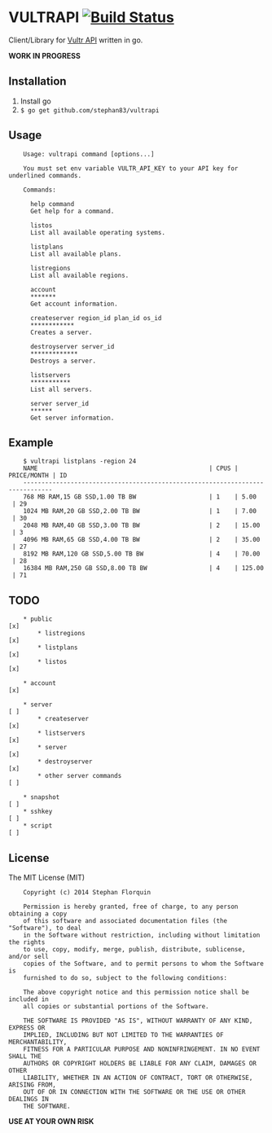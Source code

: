 # VULTRAPI [![Build Status](https://travis-ci.org/stephan83/vultrapi.svg?branch=master)](https://travis-ci.org/stephan83/vultrapi)

Client/Library for [Vultr API](https://vultr.com) written in go.

**WORK IN PROGRESS**

## Installation

1. Install go
2. `$ go get github.com/stephan83/vultrapi`

## Usage

		Usage: vultrapi command [options...]

		You must set env variable VULTR_API_KEY to your API key for underlined commands.

		Commands:

		  help command
		  Get help for a command.

		  listos
		  List all available operating systems.

		  listplans
		  List all available plans.

		  listregions
		  List all available regions.

		  account
		  *******
		  Get account information.

		  createserver region_id plan_id os_id
		  ************
		  Creates a server.

		  destroyserver server_id
		  *************
		  Destroys a server.

		  listservers
		  ***********
		  List all servers.

		  server server_id
		  ******
		  Get server information.

## Example

		$ vultrapi listplans -region 24
		NAME                                               | CPUS | PRICE/MONTH | ID 
		------------------------------------------------------------------------------
		768 MB RAM,15 GB SSD,1.00 TB BW                    | 1    | 5.00        | 29 
		1024 MB RAM,20 GB SSD,2.00 TB BW                   | 1    | 7.00        | 30 
		2048 MB RAM,40 GB SSD,3.00 TB BW                   | 2    | 15.00       | 3  
		4096 MB RAM,65 GB SSD,4.00 TB BW                   | 2    | 35.00       | 27 
		8192 MB RAM,120 GB SSD,5.00 TB BW                  | 4    | 70.00       | 28 
		16384 MB RAM,250 GB SSD,8.00 TB BW                 | 4    | 125.00      | 71 

## TODO

		* public                                                                  [x]
			* listregions                                                         [x]
			* listplans                                                           [x]
			* listos                                                              [x]

		* account                                                                 [x]

		* server                                                                  [ ]
			* createserver                                                        [x]
			* listservers                                                         [x]
			* server                                                              [x]
			* destroyserver                                                       [x]
			* other server commands                                               [ ]

		* snapshot                                                                [ ]
		* sshkey                                                                  [ ]
		* script                                                                  [ ]

## License

The MIT License (MIT)

		Copyright (c) 2014 Stephan Florquin

		Permission is hereby granted, free of charge, to any person obtaining a copy
		of this software and associated documentation files (the "Software"), to deal
		in the Software without restriction, including without limitation the rights
		to use, copy, modify, merge, publish, distribute, sublicense, and/or sell
		copies of the Software, and to permit persons to whom the Software is
		furnished to do so, subject to the following conditions:

		The above copyright notice and this permission notice shall be included in
		all copies or substantial portions of the Software.

		THE SOFTWARE IS PROVIDED "AS IS", WITHOUT WARRANTY OF ANY KIND, EXPRESS OR
		IMPLIED, INCLUDING BUT NOT LIMITED TO THE WARRANTIES OF MERCHANTABILITY,
		FITNESS FOR A PARTICULAR PURPOSE AND NONINFRINGEMENT. IN NO EVENT SHALL THE
		AUTHORS OR COPYRIGHT HOLDERS BE LIABLE FOR ANY CLAIM, DAMAGES OR OTHER
		LIABILITY, WHETHER IN AN ACTION OF CONTRACT, TORT OR OTHERWISE, ARISING FROM,
		OUT OF OR IN CONNECTION WITH THE SOFTWARE OR THE USE OR OTHER DEALINGS IN
		THE SOFTWARE.

**USE AT YOUR OWN RISK**
